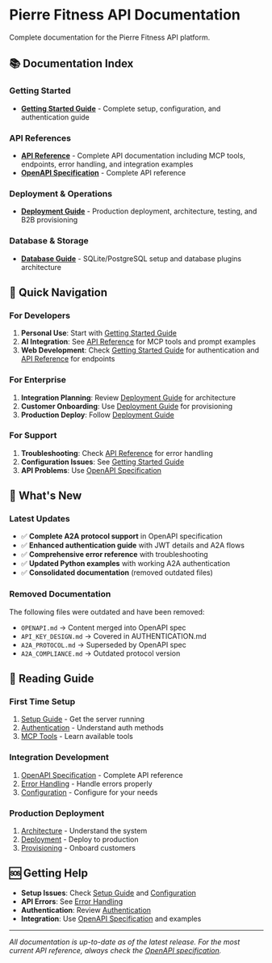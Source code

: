 # Pierre Fitness API Documentation

Complete documentation for the Pierre Fitness API platform.

## 📚 Documentation Index

### **Getting Started**
- [**Getting Started Guide**](GETTING_STARTED.md) - Complete setup, configuration, and authentication guide

### **API References**
- [**API Reference**](API_REFERENCE.md) - Complete API documentation including MCP tools, endpoints, error handling, and integration examples
- [**OpenAPI Specification**](openapi.yaml) - Complete API reference

### **Deployment & Operations**
- [**Deployment Guide**](DEPLOYMENT_GUIDE.md) - Production deployment, architecture, testing, and B2B provisioning

### **Database & Storage**
- [**Database Guide**](DATABASE_GUIDE.md) - SQLite/PostgreSQL setup and database plugins architecture

## 🚀 Quick Navigation

### For Developers
1. **Personal Use**: Start with [Getting Started Guide](GETTING_STARTED.md)
2. **AI Integration**: See [API Reference](API_REFERENCE.md) for MCP tools and prompt examples
3. **Web Development**: Check [Getting Started Guide](GETTING_STARTED.md) for authentication and [API Reference](API_REFERENCE.md) for endpoints

### For Enterprise
1. **Integration Planning**: Review [Deployment Guide](DEPLOYMENT_GUIDE.md) for architecture
2. **Customer Onboarding**: Use [Deployment Guide](DEPLOYMENT_GUIDE.md) for provisioning
3. **Production Deploy**: Follow [Deployment Guide](DEPLOYMENT_GUIDE.md)

### For Support
1. **Troubleshooting**: Check [API Reference](API_REFERENCE.md) for error handling
2. **Configuration Issues**: See [Getting Started Guide](GETTING_STARTED.md)
3. **API Problems**: Use [OpenAPI Specification](openapi.yaml)

## 🔄 What's New

### Latest Updates
- ✅ **Complete A2A protocol support** in OpenAPI specification
- ✅ **Enhanced authentication guide** with JWT details and A2A flows
- ✅ **Comprehensive error reference** with troubleshooting
- ✅ **Updated Python examples** with working A2A authentication
- ✅ **Consolidated documentation** (removed outdated files)

### Removed Documentation
The following files were outdated and have been removed:
- `OPENAPI.md` → Content merged into OpenAPI spec
- `API_KEY_DESIGN.md` → Covered in AUTHENTICATION.md
- `A2A_PROTOCOL.md` → Superseded by OpenAPI spec
- `A2A_COMPLIANCE.md` → Outdated protocol version

## 📖 Reading Guide

### First Time Setup
1. [Setup Guide](SETUP.md) - Get the server running
2. [Authentication](AUTHENTICATION.md) - Understand auth methods
3. [MCP Tools](TOOLS.md) - Learn available tools

### Integration Development
1. [OpenAPI Specification](openapi.yaml) - Complete API reference
2. [Error Handling](ERROR_HANDLING.md) - Handle errors properly
3. [Configuration](CONFIGURATION.md) - Configure for your needs

### Production Deployment
1. [Architecture](ARCHITECTURE.md) - Understand the system
2. [Deployment](DEPLOYMENT.md) - Deploy to production
3. [Provisioning](PROVISIONING.md) - Onboard customers

## 🆘 Getting Help

- **Setup Issues**: Check [Setup Guide](SETUP.md) and [Configuration](CONFIGURATION.md)
- **API Errors**: See [Error Handling](ERROR_HANDLING.md)
- **Authentication**: Review [Authentication](AUTHENTICATION.md)
- **Integration**: Use [OpenAPI Specification](openapi.yaml) and examples

---

*All documentation is up-to-date as of the latest release. For the most current API reference, always check the [OpenAPI specification](openapi.yaml).*